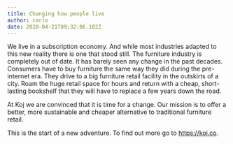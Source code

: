 ```yaml
---
title: Changing how people live
author: carlo
date: 2020-04-21T09:32:06.102Z
---
```


We live in a subscription economy. And while most industries adapted to this new reality there is one that stood still. The furniture industry is completely out of date. It has barely seen any change in the past decades. Consumers have to buy furniture the same way they did during the pre-internet era. They drive to a big furniture retail facility in the outskirts of a city. Roam the huge retail space for hours and return with a cheap, short-lasting bookshelf that they will have to replace a few years down the road.

At Koj we are convinced that it is time for a change. Our mission is to offer a better, more sustainable and cheaper alternative to traditional furniture retail.

This is the start of a new adventure. To find out more go to https://koj.co.
